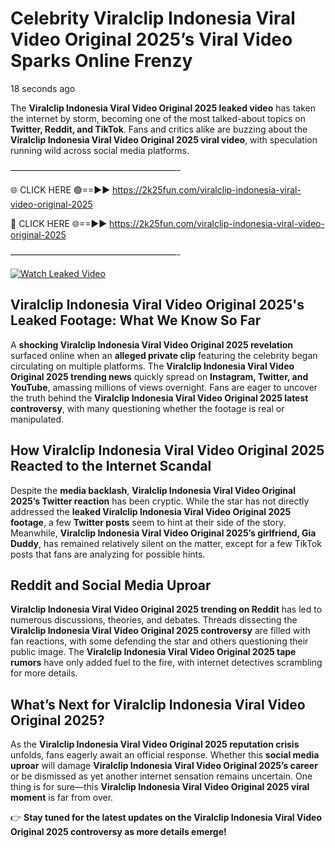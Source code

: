 # Celebrity Viralclip Indonesia Viral Video Original 2025’s Viral Video Sparks Online Frenzy

18 seconds ago

The **Viralclip Indonesia Viral Video Original 2025 leaked video** has taken the internet by storm, becoming one of the most talked-about topics on **Twitter, Reddit, and TikTok**. Fans and critics alike are buzzing about the **Viralclip Indonesia Viral Video Original 2025 viral video**, with speculation running wild across social media platforms.

———————————————————-

🌐 CLICK HERE 🟢==►► https://2k25fun.com/viralclip-indonesia-viral-video-original-2025

🔴 CLICK HERE 🌐==►► https://2k25fun.com/viralclip-indonesia-viral-video-original-2025

———————————————————-

[![Watch Leaked Video](https://miro.medium.com/v2/resize:fit:828/format:webp/1*cilzJN44JGOrTw9NJCrNHA.gif "Watch Leaked Video")](https://2k25fun.com/viralclip-indonesia-viral-video-original-2025)

## **Viralclip Indonesia Viral Video Original 2025's Leaked Footage: What We Know So Far**  
A **shocking Viralclip Indonesia Viral Video Original 2025 revelation** surfaced online when an **alleged private clip** featuring the celebrity began circulating on multiple platforms. The **Viralclip Indonesia Viral Video Original 2025 trending news** quickly spread on **Instagram, Twitter, and YouTube**, amassing millions of views overnight. Fans are eager to uncover the truth behind the **Viralclip Indonesia Viral Video Original 2025 latest controversy**, with many questioning whether the footage is real or manipulated.  

## **How Viralclip Indonesia Viral Video Original 2025 Reacted to the Internet Scandal**  
Despite the **media backlash**, **Viralclip Indonesia Viral Video Original 2025’s Twitter reaction** has been cryptic. While the star has not directly addressed the **leaked Viralclip Indonesia Viral Video Original 2025 footage**, a few **Twitter posts** seem to hint at their side of the story. Meanwhile, **Viralclip Indonesia Viral Video Original 2025’s girlfriend, Gia Duddy**, has remained relatively silent on the matter, except for a few TikTok posts that fans are analyzing for possible hints.  

## **Reddit and Social Media Uproar**  
**Viralclip Indonesia Viral Video Original 2025 trending on Reddit** has led to numerous discussions, theories, and debates. Threads dissecting the **Viralclip Indonesia Viral Video Original 2025 controversy** are filled with fan reactions, with some defending the star and others questioning their public image. The **Viralclip Indonesia Viral Video Original 2025 tape rumors** have only added fuel to the fire, with internet detectives scrambling for more details.  

## **What’s Next for Viralclip Indonesia Viral Video Original 2025?**  
As the **Viralclip Indonesia Viral Video Original 2025 reputation crisis** unfolds, fans eagerly await an official response. Whether this **social media uproar** will damage **Viralclip Indonesia Viral Video Original 2025’s career** or be dismissed as yet another internet sensation remains uncertain. One thing is for sure—this **Viralclip Indonesia Viral Video Original 2025 viral moment** is far from over.  

👉 **Stay tuned for the latest updates on the Viralclip Indonesia Viral Video Original 2025 controversy as more details emerge!**  